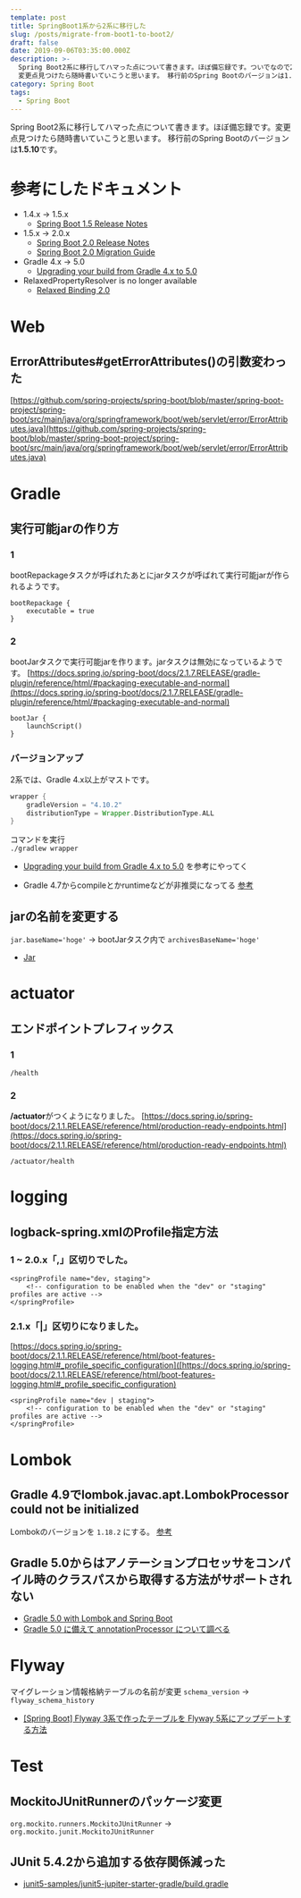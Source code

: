 ```yaml
---
template: post
title: SpringBoot1系から2系に移行した
slug: /posts/migrate-from-boot1-to-boot2/
draft: false
date: 2019-09-06T03:35:00.000Z
description: >-
  Spring Boot2系に移行してハマった点について書きます。ほぼ備忘録です。ついでなので2.0.x -> 2.1.xで変更された点もまとめます。
  変更点見つけたら随時書いていこうと思います。 移行前のSpring Bootのバージョンは1.5.10です。
category: Spring Boot
tags:
  - Spring Boot
---
```


Spring Boot2系に移行してハマった点について書きます。ほぼ備忘録です。変更点見つけたら随時書いていこうと思います。
移行前のSpring Bootのバージョンは<b>1.5.10</b>です。

# 参考にしたドキュメント
- 1.4.x -> 1.5.x
  - [Spring Boot 1.5 Release Notes](https://github.com/spring-projects/spring-boot/wiki/spring-boot-1.5-release-notes)
- 1.5.x -> 2.0.x
  - [Spring Boot 2.0 Release Notes](https://github.com/spring-projects/spring-boot/wiki/Spring-Boot-2.0-Release-Notes)
  - [Spring Boot 2.0 Migration Guide](https://github.com/spring-projects/spring-boot/wiki/Spring-Boot-2.0-Migration-Guide)
- Gradle 4.x -> 5.0
  - [Upgrading your build from Gradle 4.x to 5.0](https://docs.gradle.org/5.0/userguide/upgrading_version_4.html)
- RelaxedPropertyResolver is no longer available
  - [Relaxed Binding 2.0](https://github.com/spring-projects/spring-boot/wiki/Relaxed-Binding-2.0)

# Web
## ErrorAttributes#getErrorAttributes()の引数変わった
[https://github.com/spring-projects/spring-boot/blob/master/spring-boot-project/spring-boot/src/main/java/org/springframework/boot/web/servlet/error/ErrorAttributes.java](https://github.com/spring-projects/spring-boot/blob/master/spring-boot-project/spring-boot/src/main/java/org/springframework/boot/web/servlet/error/ErrorAttributes.java)

# Gradle
## 実行可能jarの作り方
### 1
bootRepackageタスクが呼ばれたあとにjarタスクが呼ばれて実行可能jarが作られるようです。
```
bootRepackage {
    executable = true
}
```

### 2
bootJarタスクで実行可能jarを作ります。jarタスクは無効になっているようです。
[https://docs.spring.io/spring-boot/docs/2.1.7.RELEASE/gradle-plugin/reference/html/#packaging-executable-and-normal](https://docs.spring.io/spring-boot/docs/2.1.7.RELEASE/gradle-plugin/reference/html/#packaging-executable-and-normal)
```
bootJar {
    launchScript()
}
```

### バージョンアップ
2系では、Gradle 4.x以上がマストです。
```groovy
wrapper {
    gradleVersion = "4.10.2"
    distributionType = Wrapper.DistributionType.ALL
}
```

コマンドを実行  
`./gradlew wrapper`

- [Upgrading your build from Gradle 4.x to 5.0](https://docs.gradle.org/5.0/userguide/upgrading_version_4.html) を参考にやってく

- Gradle 4.7からcompileとかruntimeなどが非推奨になってる
[参考](https://docs.gradle.org/4.7/userguide/java_plugin.html#sec:java_plugin_and_dependency_management)

## jarの名前を変更する
`jar.baseName='hoge'` ->  bootJarタスク内で `archivesBaseName='hoge'`

- [Jar](https://docs.gradle.org/current/dsl/org.gradle.api.tasks.bundling.Jar.html)

# actuator
## エンドポイントプレフィックス
### 1
`/health`

### 2
<b>/actuator</b>がつくようになりました。
[https://docs.spring.io/spring-boot/docs/2.1.1.RELEASE/reference/html/production-ready-endpoints.html](https://docs.spring.io/spring-boot/docs/2.1.1.RELEASE/reference/html/production-ready-endpoints.html)

`/actuator/health`

# logging
## logback-spring.xmlのProfile指定方法
### 1 ~ 2.0.x「,」区切りでした。
```
<springProfile name="dev, staging">
    <!-- configuration to be enabled when the "dev" or "staging" profiles are active -->
</springProfile>
```
### 2.1.x「|」区切りになりました。
[https://docs.spring.io/spring-boot/docs/2.1.1.RELEASE/reference/html/boot-features-logging.html#_profile_specific_configuration]([https://docs.spring.io/spring-boot/docs/2.1.1.RELEASE/reference/html/boot-features-logging.html#_profile_specific_configuration)
```
<springProfile name="dev | staging">
    <!-- configuration to be enabled when the "dev" or "staging" profiles are active -->
</springProfile>
```

# Lombok
## Gradle 4.9でlombok.javac.apt.LombokProcessor could not be initialized
Lombokのバージョンを `1.18.2` にする。 [参考](https://stlisacity.hatenablog.com/entry/2018/08/27/123258)

## Gradle 5.0からはアノテーションプロセッサをコンパイル時のクラスパスから取得する方法がサポートされない
- [Gradle 5.0 with Lombok and Spring Boot](https://medium.com/@tsuyoshiushio/gradle-5-0-with-lombok-and-spring-boot-e8ca564fc552)
- [Gradle 5.0 に備えて annotationProcessor について調べる](https://qiita.com/opengl-8080/items/08a9cbe973fad53d93a7)

# Flyway
マイグレーション情報格納テーブルの名前が変更 `schema_version` -> `flyway_schema_history`
- [[Spring Boot] Flyway 3系で作ったテーブルを Flyway 5系にアップデートする方法](https://dev.classmethod.jp/server-side/upgrade-flyway-version-to-5-x/)

# Test
## MockitoJUnitRunnerのパッケージ変更
`org.mockito.runners.MockitoJUnitRunner` -> `org.mockito.junit.MockitoJUnitRunner`

## JUnit 5.4.2から追加する依存関係減った
- [junit5-samples/junit5-jupiter-starter-gradle/build.gradle](https://github.com/junit-team/junit5-samples/blob/r5.4.2/junit5-jupiter-starter-gradle/build.gradle#L12)




